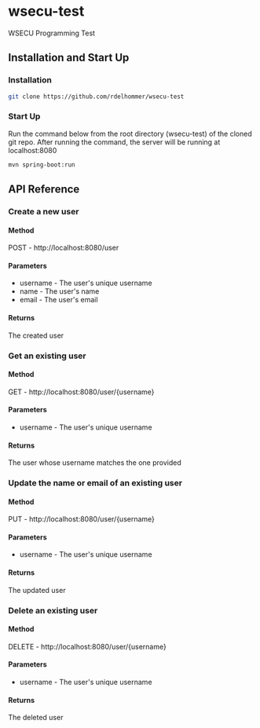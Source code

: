 # wsecu-test
WSECU Programming Test

## Installation and Start Up
### Installation
```sh
git clone https://github.com/rdelhommer/wsecu-test
```

### Start Up
Run the command below from the root directory (wsecu-test) of the cloned git repo. After running the command, the server will be running at localhost:8080
```sh
mvn spring-boot:run
```

## API Reference
### Create a new user

#### Method
POST - http://localhost:8080/user
#### Parameters
* username - The user's unique username
* name - The user's name
* email - The user's email
#### Returns
The created user

### Get an existing user
#### Method
GET - http://localhost:8080/user/{username}
#### Parameters
* username - The user's unique username
#### Returns
The user whose username matches the one provided

### Update the name or email of an existing user
#### Method
PUT - http://localhost:8080/user/{username}
#### Parameters
* username - The user's unique username
#### Returns
The updated user

### Delete an existing user
#### Method
DELETE - http://localhost:8080/user/{username}
#### Parameters
* username - The user's unique username
#### Returns
The deleted user
